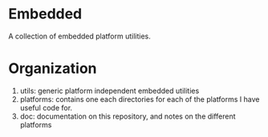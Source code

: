 Embedded
========
A collection of embedded platform utilities.

Organization
============

1. utils: generic platform independent embedded utilities
2. platforms: contains one each directories for each of the platforms I have useful code for.
3. doc: documentation on this repository, and notes on the different platforms
